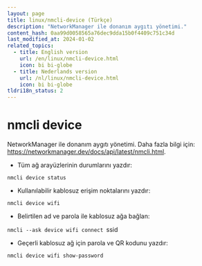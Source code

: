 ```yaml
---
layout: page
title: linux/nmcli-device (Türkçe)
description: "NetworkManager ile donanım aygıtı yönetimi."
content_hash: 0aa99d0058565a76dec9dda15b0f4409c751c34d
last_modified_at: 2024-01-02
related_topics:
  - title: English version
    url: /en/linux/nmcli-device.html
    icon: bi bi-globe
  - title: Nederlands version
    url: /nl/linux/nmcli-device.html
    icon: bi bi-globe
tldri18n_status: 2
---
```

# nmcli device

NetworkManager ile donanım aygıtı yönetimi.
Daha fazla bilgi için: <https://networkmanager.dev/docs/api/latest/nmcli.html>.

- Tüm ağ arayüzlerinin durumlarını yazdır:

`nmcli device status`

- Kullanılabilir kablosuz erişim noktalarını yazdır:

`nmcli device wifi`

- Belirtilen ad ve parola ile kablosuz ağa bağlan:

`nmcli --ask device wifi connect `<span class="tldr-var badge badge-pill bg-dark-lm bg-white-dm text-white-lm text-dark-dm font-weight-bold">ssid</span>

- Geçerli kablosuz ağ için parola ve QR kodunu yazdır:

`nmcli device wifi show-password`
